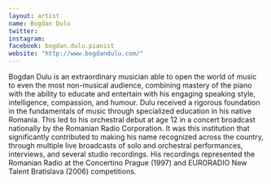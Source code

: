 ```yaml
---
layout: artist
name: Bogdan Dulu
twitter:
instagram:
facebook: bogdan.dulu.pianist
website: "http://www.bogdandulu.com/"
---
```


Bogdan Dulu is an extraordinary musician able to open the world of music to even the most non-musical audience, combining mastery of the piano with the ability to educate and entertain with his engaging speaking style, intelligence, compassion, and humour. Dulu received a rigorous foundation in the fundamentals of music through specialized education in his native Romania. This led to his orchestral debut at age 12 in a concert broadcast nationally by the Romanian Radio Corporation. It was this institution that significantly contributed to making his name recognized across the country, through multiple live broadcasts of solo and orchestral performances, interviews, and several studio recordings. His recordings represented the Romanian Radio at the Concertino Prague (1997) and EURORADIO New Talent Bratislava (2006) competitions.
